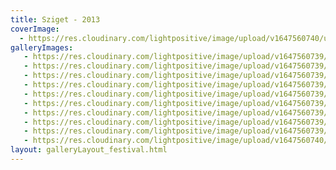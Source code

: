```yaml
---
title: Sziget - 2013
coverImage:
  - https://res.cloudinary.com/lightpositive/image/upload/v1647560740/uploads/Sziget%20-%202013/Sziget-2013.jpg
galleryImages:
   - https://res.cloudinary.com/lightpositive/image/upload/v1647560739/uploads/Sziget%20-%202013/Light_Positive_sziget2013_9.jpg
   - https://res.cloudinary.com/lightpositive/image/upload/v1647560739/uploads/Sziget%20-%202013/Light_Positive_sziget2013_8.jpg
   - https://res.cloudinary.com/lightpositive/image/upload/v1647560739/uploads/Sziget%20-%202013/Light_Positive_sziget2013_3.jpg
   - https://res.cloudinary.com/lightpositive/image/upload/v1647560739/uploads/Sziget%20-%202013/Light_Positive_sziget2013_5.jpg
   - https://res.cloudinary.com/lightpositive/image/upload/v1647560739/uploads/Sziget%20-%202013/Light_Positive_sziget2013_6.jpg
   - https://res.cloudinary.com/lightpositive/image/upload/v1647560739/uploads/Sziget%20-%202013/Light_Positive_sziget2013_4.jpg
   - https://res.cloudinary.com/lightpositive/image/upload/v1647560739/uploads/Sziget%20-%202013/Light_Positive_sziget2013_7.jpg
   - https://res.cloudinary.com/lightpositive/image/upload/v1647560739/uploads/Sziget%20-%202013/Light_Positive_sziget2013_2.jpg
   - https://res.cloudinary.com/lightpositive/image/upload/v1647560739/uploads/Sziget%20-%202013/Light_Positive_sziget2013_1.jpg
   - https://res.cloudinary.com/lightpositive/image/upload/v1647560740/uploads/Sziget%20-%202013/Sziget-2013.jpg
layout: galleryLayout_festival.html
---
```

